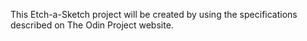 This Etch-a-Sketch project will be created by using the
specifications described on The Odin Project website.
